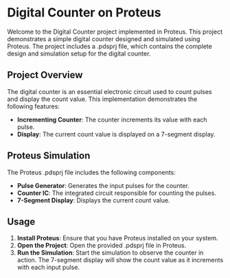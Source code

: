 # Digital Counter on Proteus

Welcome to the Digital Counter project implemented in Proteus. This project demonstrates a simple digital counter designed and simulated using Proteus. The project includes a .pdsprj file, which contains the complete design and simulation setup for the digital counter.

## Project Overview

The digital counter is an essential electronic circuit used to count pulses and display the count value. This implementation demonstrates the following features:

- **Incrementing Counter**: The counter increments its value with each pulse.
- **Display**: The current count value is displayed on a 7-segment display.

## Proteus Simulation

The Proteus .pdsprj file includes the following components:

- **Pulse Generator**: Generates the input pulses for the counter.
- **Counter IC**: The integrated circuit responsible for counting the pulses.
- **7-Segment Display**: Displays the current count value.

## Usage

1. **Install Proteus**: Ensure that you have Proteus installed on your system.
2. **Open the Project**: Open the provided .pdsprj file in Proteus.
3. **Run the Simulation**: Start the simulation to observe the counter in action. The 7-segment display will show the count value as it increments with each input pulse.
